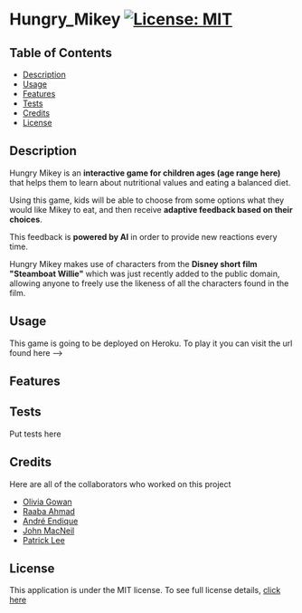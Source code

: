 # Hungry_Mikey [![License: MIT](https://img.shields.io/badge/License-MIT-yellow?style=flat-square&link=https%3A%2F%2Fopensource.org%2Flicense%2Fmit%2F)](https://opensource.org/license/mit/)

## Table of Contents

- [Description](#description)
- [Usage](#usage)
- [Features](#features)
- [Tests](#tests)
- [Credits](#credits)
- [License](#license)

## Description 
Hungry Mikey is an **interactive game for children ages (age range here)** that helps them to learn about nutritional values and eating a balanced diet. 

Using this game, kids will be able to choose from some options what they would like Mikey to eat, and then receive **adaptive feedback based on their choices**. 

This feedback is **powered by AI** in order to provide new reactions every time. 

Hungry Mikey makes use of characters from the **Disney short film "Steamboat Willie"** which was just recently added to the public domain, allowing anyone to freely use the likeness of all the characters found in the film. 

## Usage
This game is going to be deployed on Heroku. To play it you can visit the url found here -->

## Features

## Tests
Put tests here

## Credits

Here are all of the collaborators who worked on this project
- [Olivia Gowan](https://github.com/Olivia-the-G)
- [Raaba Ahmad](https://github.com/raaba241)
- [André Endique](https://github.com/ae-andre)
- [John MacNeil](https://github.com/Temp-JohnM89)
- [Patrick Lee](https://github.com/PaatL)

## License
This application is under the MIT license. To see full license details, [click here](https://opensource.org/license/mit/)

